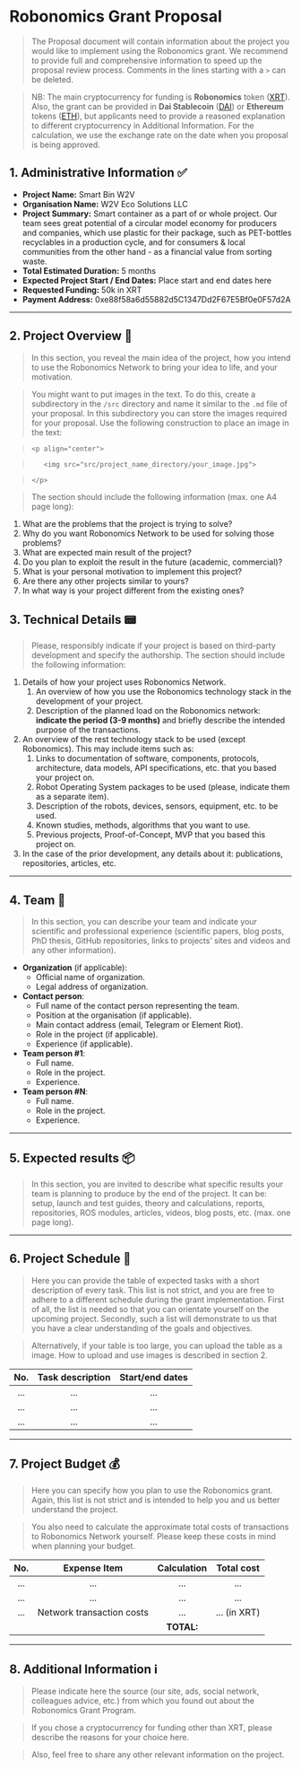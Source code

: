# Robonomics Grant Proposal

> The Proposal document will contain information about the project you would like to implement using the Robonomics grant. We recommend to provide full and comprehensive information to speed up the proposal review process. Comments in the lines starting with a `>` can be deleted.

> NB: The main cryptocurrency for funding is **Robonomics** token ([XRT](https://www.coingecko.com/en/coins/robonomics-network)). Also, the grant can be provided in **Dai Stablecoin** ([DAI](https://www.coingecko.com/en/coins/dai)) or **Ethereum** tokens ([ETH](https://www.coingecko.com/en/coins/ethereum)), but applicants need to provide a reasoned explanation to different cryptocurrency in Additional Information. For the calculation, we use the exchange rate on the date when you proposal is being approved.

## 1. Administrative Information :white_check_mark:

* **Project Name:** Smart Bin W2V
* **Organisation Name:** W2V Eco Solutions LLC
* **Project Summary:** Smart container as a part of or whole project.  Our team sees great potential of a circular model economy for producers and companies, which use plastic for their package, such as PET-bottles recyclables in a production cycle, and for consumers & local communities from the other hand - as a financial value from sorting waste.
* **Total Estimated Duration:** 5 months
* **Expected Project Start / End Dates:** Place start and end dates here
* **Requested Funding:** 50k in XRT
* **Payment Address:** 0xe88f58a6d55882d5C1347Dd2F67E5Bf0e0F57d2A

---

## 2. Project Overview :bookmark_tabs:

> In this section, you reveal the main idea of the project, how you intend to use the Robonomics Network to bring your idea to life, and your motivation. 

> You might want to put images in the text. To do this, create a subdirectory in the `/src` directory and name it similar to the `.md` file of your proposal. In this subdirectory you can store the images required for your proposal. Use the following construction to place an image in the text:

> `<p align="center">`

> `   <img src="src/project_name_directory/your_image.jpg">`

> `</p>`

> The section should include the following information (max. one A4 page long):

1. What are the problems that the project is trying to solve?
2. Why do you want Robonomics Network to be used for solving those problems? 
3. What are expected main result of the project?
4. Do you plan to exploit the result in the future (academic, commercial)?
5. What is your personal motivation to implement this project?
6. Are there any other projects similar to yours? 
7. In what way is your project different from the existing ones?

## 3. Technical Details :pager:

> Please, responsibly indicate if your project is based on third-party development and specify the authorship. The section should include the following information: 

1. Details of how your project uses Robonomics Network.
    1. An overview of how you use the Robonomics technology stack in the development of your project.
    2. Description of the planned load on the Robonomics network: **indicate the period (3-9 months)** and briefly describe the intended purpose of the transactions.
2. An overview of the rest technology stack to be used (except Robonomics). This may include items such as: 
    1. Links to documentation of software, components, protocols, architecture, data models, API specifications, etc. that you based your project on.
    2. Robot Operating System packages to be used (please, indicate them as a separate item).
    3. Description of the robots, devices, sensors, equipment, etc. to be used.
    4. Known studies, methods, algorithms that you want to use.
    5. Previous projects, Proof-of-Concept, MVP that you based this project on.
3. In the case of the prior development, any details about it: publications, repositories, articles, etc.

---

## 4. Team :busts_in_silhouette:

> In this section, you can describe your team and indicate your scientific and professional experience (scientific papers, blog posts, PhD thesis, GitHub repositories, links to projects’ sites and videos and any other information).

* **Organization** (if applicable):
    * Official name of organization.
    * Legal address of organization.
* **Contact person**:
    * Full name of the contact person representing the team.
    * Position at the organisation (if applicable).
    * Main contact address (email, Telegram or Element Riot).
    * Role in the project (if applicable).
    * Experience (if applicable).
* **Team person #1**:
    * Full name.
    * Role in the project.
    * Experience.
* **Team person #N**:
    * Full name.
    * Role in the project.
    * Experience.

---

## 5. Expected results :package:

> In this section, you are invited to describe what specific results your team is planning to produce by the end of the project. It can be: setup, launch and test guides, theory and calculations, reports, repositories, ROS modules, articles, videos, blog posts, etc. (max. one page long).

---

## 6. Project Schedule :date:

> Here you can provide the table of expected tasks with a short description of every task. This list is not strict, and you are free to adhere to a different schedule during the grant implementation. First of all, the list is needed so that you can orientate yourself on the upcoming project. Secondly, such a list will demonstrate to us that you have a clear understanding of the goals and objectives.

> Alternatively, if your table is too large, you can upload the table as a image. How to upload and use images is described in section 2.

| No. | Task description | Start/end dates |
|:---:|:----------------:|:---------------:|
| ... |        ...       |       ...       |
| ... |        ...       |       ...       |
| ... |        ...       |       ...       |

---

## 7. Project Budget :moneybag:

> Here you can specify how you plan to use the Robonomics grant. Again, this list is not strict and is intended to help you and us better understand the project.

> You also need to calculate the approximate total costs of transactions to Robonomics Network yourself. Please keep these costs in mind when planning your budget.

| No. |       Expense Item      |   Calculation   |   Total cost    |
|:---:|:-----------------------:|:---------------:|:---------------:|
| ... |           ...           |       ...       |     ...         |
| ... |           ...           |       ...       |     ...         |
| ... |Network transaction costs|       ...       |     ... (in XRT)|
|     |                         |    **TOTAL:**   |                 |

---

## 8. Additional Information :information_source: 

> Please indicate here the source (our site, ads, social network, colleagues advice, etc.) from which you found out about the Robonomics Grant Program.

> If you chose a cryptocurrency for funding other than XRT, please describe the reasons for your choice here.

> Also, feel free to share any other relevant information on the project. 

